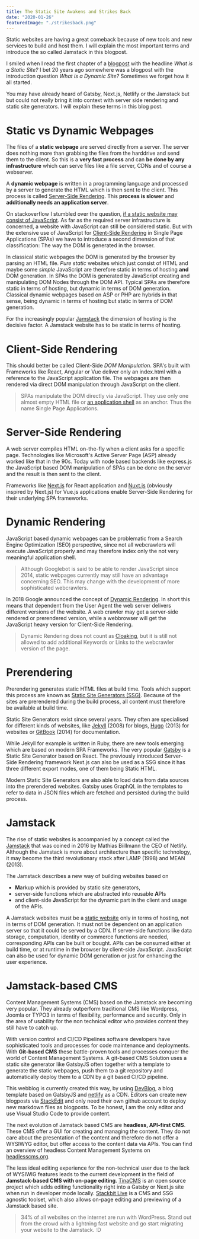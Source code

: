 ```yaml
---
title: The Static Site Awakens and Strikes Back
date: "2020-01-26"
featuredImage: "./strikesback.png"
---
```


Static websites are having a great comeback because of new tools and new services to build and host them.
I will explain the most important terms and introduce the so called Jamstack in this blogpost.

<!-- end -->

I smiled when I read the first chapter of a [blogpost](https://www.sitepoint.com/7-reasons-use-static-site-generator/) with the headline _What is a Static Site?_
I bet 20 years ago somewhere was a blogpost with the introduction question _What is a Dynamic Site?_
Sometimes we forget how it all started.

You may have already heard of Gatsby, Next.js, Netlify or the Jamstack but but could not really bring it into context with server side rendering and static site generators.
I will explain these terms in this blog post.

# <a name="static"></a>Static vs Dynamic Webpages

The files of a **static webpage** are served directly from a server.
The server does nothing more than grabbing the files from the harddrive and send them to the client.
So this is a **very fast process** and can **be done by any infrastructure** which can serve files like a file server, CDNs and of course a webserver.

A **dynamic webpage** is written in a programming language and processed by a server to generate the HTML which is then sent to the client.
This process is called [Server-Side Rendering](#ssr).
This **process is slower** and **additionally needs an application server**.

On stackoverflow I stumbled over the question, [if a static website may consist of JavaScript](https://stackoverflow.com/questions/44458712/can-a-static-website-consist-of-javascript).
As far as the required server infrastructure is concerned, a website with JavaScript can still be considered static.
But with the extensive use of JavaScript for [Client-Side Rendering](#csr) in Single Page Applications (SPAs) we have to introduce a second dimension of that classification: The way the DOM is generated in the browser.

In classical static webpages the DOM is generated by the browser by parsing an HTML file.
_Pure static_ websites which just consist of HTML and maybe some _simple_ JavaScript are therefore static in terms of hosting **and** DOM generation.
In SPAs the DOM is generated by JavaScript creating and manipulating DOM Nodes through the DOM API.
Typical SPAs are therefore static in terms of hosting, but dynamic in terms of DOM generation.
Classical dynamic webpages based on ASP or PHP are hybrids in that sense, being dynamic in terms of hosting but static in terms of DOM generation.

For the increasingly popular [Jamstack](#jam) the dimension of hosting is the decisive factor.
A Jamstack website has to be static in terms of hosting.

# <a name="csr"></a>Client-Side Rendering

This should better be called Client-Side _DOM Manipulation_.
SPA's built with Frameworks like React, Angular or Vue deliver only an index.html with a reference to the JavaScript application file.
The webpages are then rendered via direct DOM manipulation through JavaScript on the client.

> SPAs manipulate the DOM directly via JavaScript.
> They use only one almost empty HTML file or [an application shell](https://developers.google.com/web/fundamentals/architecture/app-shell) as an anchor.
> Thus the name **S**ingle **P**age **A**pplications.

# <a name="ssr"></a>Server-Side Rendering

A web server compiles HTML on-the-fly when a client asks for a specific page.
Technologies like Microsoft's Active Server Page (ASP) already worked like that in the 90s.
Today with node based backends like express.js the JavaScript based DOM manipulation of SPAs can be done on the server and the result is then sent to the client.

Frameworks like [Next.js](https://nextjs.org/) for React application and [Nuxt.js](https://nuxtjs.org/) (obviously inspired by Next.js) for Vue.js applications enable Server-Side Rendering for their underlying SPA frameworks.

# Dynamic Rendering

JavaScript based dynamic webpages can be problematic from a Search Engine Optimization (SEO) perspective, since not all webcrawlers will execute JavaScript properly and may therefore index only the not very meaningful application shell.

> Although Googlebot is said to be able to render JavaScript since 2014, static webpages currently may still have an advantage concerning SEO.
> This may change with the development of more sophisticated webcrawlers.

In 2018 Google announced the concept of [Dynamic Rendering](https://developers.google.com/search/docs/guides/dynamic-rendering#implement).
In short this means that dependent from the User Agent the web server delivers different versions of the website.
A web crawler may get a server-side rendered or prerendered version, while a webbrowser will get the JavaScript heavy version for Client-Side Rendering.

> Dynamic Rendering does not count as [Cloaking](https://en.wikipedia.org/wiki/Cloaking), but it is still not allowed to add additional Keywords or Links to the webcrawler version of the page.

# Prerendering

Prerendering generates static HTML files at build time.
Tools which support this process are known as [Static Site Generators (SSG)](https://www.keycdn.com/support/static-site-generator).
Because of the sites are prerendered during the build process, all content must therefore be available at build time.

Static Site Generators exist since several years.
They often are specialised for different kinds of websites, like [Jekyll](https://jekyllrb.com/) (2008) for blogs, [Hugo](https://gohugo.io/) (2013) for websites or [GitBook](https://www.gitbook.com/) (2014) for documentation.

While Jekyll for example is written in Ruby, there are new tools emerging which are based on modern SPA Frameworks.
The very popular [Gatsby](https://www.gatsbyjs.org/) is a Static Site Generator based on React.
The previously introduced Server-Side Rendering framework Next.js can also be used as a SSG since it has three different export modes, one of them being Static HTML.

Modern Static Site Generators are also able to load data from data sources into the prerendered websites.
Gatsby uses GraphQL in the templates to refer to data in JSON files which are fetched and persisted during the build process.

# <a name="jamstack"></a>Jamstack

The rise of static websites is accompanied by a concept called the [Jamstack](https://jamstack.org/) that was coined in 2016 by Mathias Biillmann the CEO of Netlify.
Although the Jamstack is more about architecture than specific technology, it may become the third revolutionary stack after LAMP (1998) and MEAN (2013).

The Jamstack describes a new way of building websites based on

-   **M**arkup which is provided by static site generators,
-   server-side functions which are abstracted into reusable **A**PIs
-   and client-side **J**avaScript for the dynamic part in the client and usage of the APIs.

A Jamstack websites must be a [static website](#static) only in terms of hosting, not in terms of DOM generation.
It must not be dependent on an application server so that it could be served by a CDN.
If server-side functions like data storage, computation, identity or commerce functions are needed, corresponding APIs can be built or bought.
APIs can be consumed either at build time, or at runtime in the browser by client-side JavaScript.
JavaScript can also be used for dynamic DOM generation or just for enhancing the user experience.

# Jamstack-based CMS

Content Management Systems (CMS) based on the Jamstack are becoming very popular.
They already outperform traditional CMS like Wordpress, Joomla or TYPO3 in terms of flexibility, performance and security.
Only in the area of usability for the non technical editor who provides content they still have to catch up.

With version control and CI/CD Pipelines software developers have sophisticated tools and processes for code maintenance and deployments.
With **Git-based CMS** these battle-proven tools and processes conquer the world of Content Management Systems.
A git-based CMS Solution uses a static site generator like GatsbyJS often together with a template to generate the static webpages, push them to a git repository and automatically deploy them to a CDN by a git based CI/CD pipeline.

This webblog is currently created this way, by using [DevBlog](https://ryanfitzgerald.github.io/devblog/), a blog template based on GatsbyJS and [netlify](https://netlify.com) as a CDN.
Editors can create new blogposts via [StackEdit](https://stackedit.io/) and only need their own github account to deploy new markdown files as blogposts. To be honest, I am the only editor and use Visual Studio Code to provide content.

The next evolution of Jamstack based CMS are **headless, API-first CMS**.
These CMS offer a GUI for creating and managing the content.
They do not care about the presentation of the content and therefore do not offer a WYSIWYG editor, but offer access to the content data via APIs. You can find an overview of headless Content Management Systems on [headlesscms.org](https://headlesscms.org/).

The less ideal editing experience for the non-technical user due to the lack of WYSIWIG features leads to the current development in the field of **Jamstack-based CMS with on-page editing**.
[TinaCMS](https://tinacms.org) is an open source project which adds editing functionality right into a Gatsby or Next.js site when run in developer mode locally.
[Stackbit Live](https://www.stackbit.com/) is a CMS and SSG agnostic toolset, which also allows on-page editing and previewing of a Jamstack based site.

> 34% of all websites on the internet are run with WordPress. Stand out from the crowd with a lightning fast website and go start migrating your website to the Jamstack. :D
